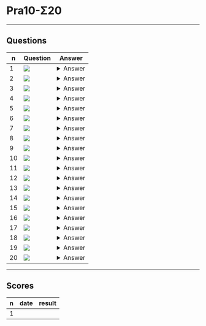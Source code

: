 # Pra10-Σ20

---

## Questions
|n|Question|Answer|
|-|--------|------|
|1|<img src="https://i.imgur.com/pnTKpTe.png">|<details><summary>Answer</summary><img src="https://i.imgur.com/jWa34l8.png"></details>|
|2|<img src="https://i.imgur.com/14S2k5Y.png">|<details><summary>Answer</summary><img src="https://i.imgur.com/vMGjLzg.png"></details>|
|3|<img src="https://i.imgur.com/kOpaJQI.png">|<details><summary>Answer</summary><img src="https://i.imgur.com/brOXRnN.png"></details>|
|4|<img src="https://i.imgur.com/TdOuz4b.png">|<details><summary>Answer</summary><img src="https://i.imgur.com/N3zUATh.png"></details>|
|5|<img src="https://i.imgur.com/axTmdLt.png">|<details><summary>Answer</summary><img src="https://i.imgur.com/YcCtv2s.png"></details>|
|6|<img src="https://i.imgur.com/myJwPRi.png">|<details><summary>Answer</summary><img src="https://i.imgur.com/poslBPE.png"></details>|
|7|<img src="https://i.imgur.com/CMOYgM1.png">|<details><summary>Answer</summary><img src="https://i.imgur.com/iUWAupu.png"></details>|
|8|<img src="https://i.imgur.com/IpqeSRC.png">|<details><summary>Answer</summary><img src="https://i.imgur.com/MoibMFD.png"></details>|
|9|<img src="https://i.imgur.com/CopPhhB.png">|<details><summary>Answer</summary><img src="https://i.imgur.com/7X3MBfb.png"></details>|
|10|<img src="https://i.imgur.com/Y0FIQBk.png">|<details><summary>Answer</summary><img src="https://i.imgur.com/W5MMepO.png"></details>|
|11|<img src="https://i.imgur.com/YGTXnsg.png">|<details><summary>Answer</summary><img src="https://i.imgur.com/1I1WSYp.png"></details>|
|12|<img src="https://i.imgur.com/JRe2xW5.png">|<details><summary>Answer</summary><img src="https://i.imgur.com/x5szEXD.png"></details>|
|13|<img src="https://i.imgur.com/rUkgH5e.png">|<details><summary>Answer</summary><img src="https://i.imgur.com/pWKqMN5.png"></details>|
|14|<img src="https://i.imgur.com/XtqZkck.png">|<details><summary>Answer</summary><img src="https://i.imgur.com/G5fllww.png"></details>|
|15|<img src="https://i.imgur.com/YRueMsw.png">|<details><summary>Answer</summary><img src="https://i.imgur.com/Wueueyp.png"></details>|
|16|<img src="https://i.imgur.com/mvl73BM.png">|<details><summary>Answer</summary><img src="https://i.imgur.com/Paqie05.png"></details>|
|17|<img src="https://i.imgur.com/vIhCQhm.png">|<details><summary>Answer</summary><img src="https://i.imgur.com/Sjge0pV.png"></details>|
|18|<img src="https://i.imgur.com/9qwjXYY.png">|<details><summary>Answer</summary><img src="https://i.imgur.com/uJfC9R5.png"></details>|
|19|<img src="https://i.imgur.com/Lg13ke6.png">|<details><summary>Answer</summary><img src="https://i.imgur.com/be5cHp4.png"></details>|
|20|<img src="https://i.imgur.com/kyWEm4w.png">|<details><summary>Answer</summary><img src="https://i.imgur.com/VeWbRnw.png"></details>|

---

## Scores
|n|date|result|
|-|----|------|
|1|
